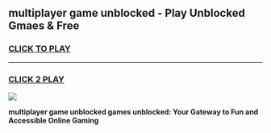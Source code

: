 
## multiplayer game unblocked - Play Unblocked Gmaes & Free
<h3>
<a href="https://premium.freeplayer.one?title=multiplayer_game_unblocked&ref=19F">CLICK TO PLAY</a></h3>
<hr>

<h3>
<a href="https://premium.freeplayer.one?title=multiplayer_game_unblocked&ref=19F">CLICK 2 PLAY</a>
  
</h3>

<a href="https://premium.freeplayer.one?title=multiplayer_game_unblocked&ref=19F/"><img src="https://clearcache.store/games.png"></a>


**multiplayer game unblocked games unblocked: Your Gateway to Fun and Accessible Online Gaming**
